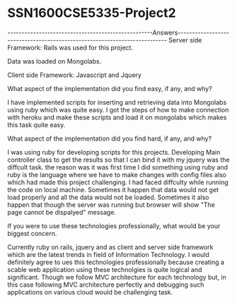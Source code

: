 # SSN1600CSE5335-Project2

---------------------------------------------------Answers--------------------------------------------------------------------------
Server side Framework: Rails was used for this project.

Data was loaded on Mongolabs.

Client side  Framework: Javascript and Jquery

What aspect of the implementation did you find easy, if any, and why?

I have implemented scripts for inserting and retrieving data into Mongolabs using ruby which was quite easy. I got the steps of how to make connection with heroku and make  these scripts and load it on mongolabs which makes this task quite easy.

What aspect of the implementation did you find hard, if any, and why?

I was using ruby for developing scripts for this projects. Developing Main controller class to get the results so that I can bind it with my jquery was the diffcult task. the reason was it was first time I did something using ruby and ruby is the language where we 
have to make changes with config files also which had made this project challenging.
I had faced diffculty while running the code on local machine. Sometimes it happen that data would not get load properly and all the data would not be loaded. Sometimes it also happen that though the server was running but browser will show "The page cannot be dispalyed" message.

If you were to use these technologies professionally, what would be your biggest concern.

Currently ruby on rails, jquery and as client and server side framework which are the latest trends in field of Information Technology.
I would definitely agree to ues this technologies professionally because creating a scable web application using these technolgies is quite
logical and  significant. Though we follow MVC architecture for each technology but, in this case following MVC architecture perfectly and debugging such
applications on various cloud would be challenging task.
